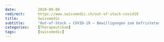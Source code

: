 ```yaml
---
date:          2020-09-08
redirect:      https://www.swissmedic.ch/out-of-stock-covid19
title:         Swissmedic
subtitle:      "Out-of-Stock – COVID-19 – Bewilligungen zum befristeten Import und Vertrieb von Humanarzneimitteln – Update"
categories:    [Therapeutikum]
tags:          [swissmedic]
---
```

